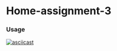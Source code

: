 # Home-assignment-3
### Usage
[![asciicast](https://asciinema.org/a/1isisixbwf4c6ctm42de4e309.png)](https://asciinema.org/a/1isisixbwf4c6ctm42de4e309)
